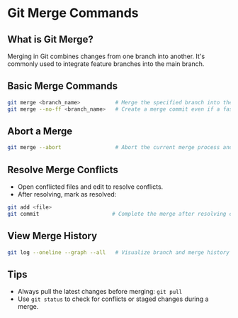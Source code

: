 # Git Merge Commands

## What is Git Merge?
Merging in Git combines changes from one branch into another. It's commonly used to integrate feature branches into the main branch.

## Basic Merge Commands
```sh
git merge <branch_name>           # Merge the specified branch into the current branch
git merge --no-ff <branch_name>   # Create a merge commit even if a fast-forward is possible
```

## Abort a Merge
```sh
git merge --abort                 # Abort the current merge process and revert to the pre-merge state
```

## Resolve Merge Conflicts
- Open conflicted files and edit to resolve conflicts.
- After resolving, mark as resolved:
```sh
git add <file>
git commit                       # Complete the merge after resolving conflicts
```

## View Merge History
```sh
git log --oneline --graph --all   # Visualize branch and merge history
```

## Tips
- Always pull the latest changes before merging: `git pull`
- Use `git status` to check for conflicts or staged changes during a merge.
